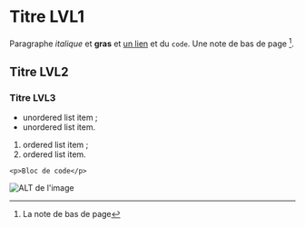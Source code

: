 # Titre LVL1

Paragraphe *italique* et **gras** et [un lien](http://un.lien.tld) et du `code`.
Une note de bas de page [^1].

## Titre LVL2

### Titre LVL3

- unordered list item ;
- unordered list item.

1. ordered list item ;
2. ordered list item.

~~~ {lang="html" line="1"}
<p>Bloc de code</p>
~~~

![ALT de l'image](nom-image.xxx "Légende (html accepté)")


[^1]: La note de bas de page